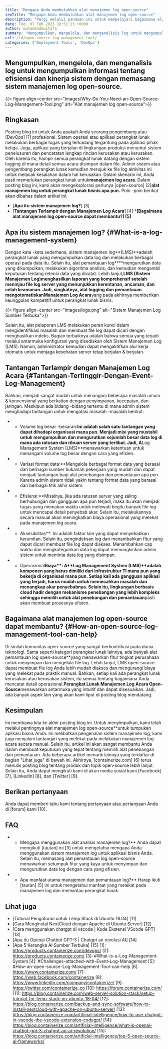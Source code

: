 ```yaml
---
title: "Mengapa Anda membutuhkan alat manajemen log open-source" 
seoTitle: "Mengapa Anda membutuhkan alat manajemen log open-source" 
description: "Pergi melalui panduan ini untuk mempelajari bagaimana alat manajemen log open-source dapat bermanfaat bagi Anda dalam pengumpulan log dan manajemen perangkat lunak bisnis Anda." 
date: Tue, 07 Feb 2023 18:51:23 +0000
author: muhammadmustafa
summary: "Mengumpulkan, mengelola, dan menganalisis log untuk mengumpulkan informasi tentang efisiensi dan kinerja sistem dengan menginstal sistem manajemen log open-source." 
url: /id/open-source-log-management-tool/
categories: ['Deployment Tools', 'DevOps']
---
```


## Mengumpulkan, mengelola, dan menganalisis log untuk mengumpulkan informasi tentang efisiensi dan kinerja sistem dengan memasang sistem manajemen log open-source.

{{< figure align=center src="images/Why-Do-You-Need-an-Open-Source-Log-Management-Tool.png" alt="Alat manajemen log open-source">}}


## Ringkasan
Posting blog ini untuk Anda apakah Anda seorang pengembang atau [DevOps] [1] profesional. Sistem operasi atau aplikasi perangkat lunak melakukan berbagai tugas yang terkadang tergantung pada aplikasi pihak ketiga. Juga, aplikasi yang berjalan di lingkungan produksi menuntut sistem penelusuran dan pencatatan lengkap rincian kerusakan atau kerusakan. Oleh karena itu, hampir semua perangkat lunak datang dengan sistem logging di mana detail semua acara disimpan dalam file. Admin sistem atau pengembang perangkat lunak kemudian merujuk ke file log aktivitas ini untuk melacak kesalahan dalam hal kerusakan. Dalam skenario ini, Anda pasti memerlukan perangkat lunak untuk**manajemen log acara**. Dalam posting blog ini, kami akan mengeksplorasi perlunya [open-source] [2]**alat manajemen log untuk perangkat lunak bisnis apa pun.**
Poin -poin berikut akan dibahas dalam artikel ini:
* [**Apa itu sistem manajemen log?**] [3]
* [**Tantangan Terlampir dengan Manajemen Log Acara**] [4]
***[Bagaimana alat manajemen log open-source dapat membantu?] [5]**

## Apa itu sistem manajemen log? {#What-is-a-log-management-system}
Dengan kata -kata sederhana, sistem manajemen log**(LMS)**adalah perangkat lunak yang mengumpulkan data log dan melakukan berbagai operasi pada data itu. Selain itu, alat pemantauan log****mengurutkan data yang dikumpulkan, melakukan algoritma analisis, dan kemudian mengambil keputusan tentang retensi data yang dicatat. Lebih lanjut,**LMS (Sistem Manajemen Log)**menghasilkan laporan yang komprehensif setelah meninjau file log server yang menunjukkan kerentanan, ancaman, dan celah keamanan. Jadi, singkatnya, alat logging dan pemantauan mengotomatiskan**Manajemen Log Acara**yang pada akhirnya memberikan keunggulan kompetitif untuk perangkat lunak bisnis.

{{< figure align=center src="images/logs.png" alt="Sistem Manajemen Log Sumber Terbuka">}}

Selain itu, alat pelaporan LMS melakukan peran kunci dalam mengidentifikasi masalah dan membuat file log dapat dicari dengan menghasilkan indeks. Bagian terbaiknya adalah bahwa semua yang terjadi melalui antarmuka konfigurasi yang disediakan oleh Sistem Manajemen Log (LMS). Namun, administrator kemudian dapat mengaktifkan alur kerja otomatis untuk menjaga kesehatan server tetap berjalan & berjalan.

## Tantangan Terlampir dengan Manajemen Log Acara {#Tantangan-Tertinggir-Dengan-Event-Log-Management}
Bahkan, menjadi sangat mudah untuk menangani beberapa masalah umum & konvensional yang berkaitan dengan penyimpanan, kecepatan, dan jaringan. Meskipun ada bidang -bidang tertentu di mana admin sistem menghadapi tantangan untuk mengatasi masalah -masalah berikut:
* * Volume log besar -besaran:**Ini adalah salah satu tantangan yang dapat dihadapi organisasi mana pun. Menjadi misi yang mustahil untuk mengumpulkan dan mengurutkan sejumlah besar data log di mana ada ratusan dan ribuan server yang terlibat. Jadi, A**Log Management System (LMS)**menawarkan ketentuan untuk menangani volume log besar dengan cara yang efisien.
* * Variasi format data:**Mengelola berbagai format data yang berasal dari berbagai sumber bukanlah pekerjaan yang mudah dan dapat menjadi tantangan bagi alat penebangan dan pemantauan apa pun. Karena admin sistem tidak yakin tentang format data yang berasal dari berbagai titik akhir sistem.
* * Efisiensi:**Misalnya, jika ada ratusan server yang saling berhubungan dan gangguan apa pun terjadi, maka itu akan menjadi tugas yang memakan waktu untuk melewati begitu banyak file log untuk mencapai detail penyebab akar. Selain itu, melakukannya secara manual akan meningkatkan biaya operasional yang melekat pada manajemen log acara.
* * Aksesibilitas**: Ini adalah faktor lain yang dapat menyebabkan kerumitan. Selain itu, pengindeksan log dan menambahkan fitur yang dapat dicari membuat file log dapat diakses. Menambahkan cap waktu dan mengkategorikan data log dapat memungkinkan admin sistem untuk meminta data log yang disimpan.
* * Operasional****Biaya**: A**Log Management System (LMS)**adalah komponen yang harus dimiliki dari infrastruktur TI mana pun yang bekerja di organisasi mana pun. Setiap kali ada gangguan aplikasi yang terjadi, harus mudah untuk memecahkan masalah dan menangkap akar penyebabnya. Selain itu, lingkungan berbasis cloud hadir dengan mekanisme penebangan yang lebih kompleks sehingga memilih untuk alat penebangan dan pemantauan****pasti akan membuat prosesnya efisien.

## Bagaimana alat manajemen log open-source dapat membantu? {#How-an-open-source-log-management-tool-can-help}
Di sinilah komunitas open-source yang sangat berkontribusi pada dunia teknologi. Sama seperti kategori perangkat lunak lainnya, ada banyak alat pemantauan log open-source**yang menawarkan fitur tingkat perusahaan untuk menyimpan dan mengelola file log. Lebih lanjut, LMS open-source dapat membuat file log Anda lebih mudah diakses dan mengurangi biaya yang melekat pada praktik manual.
Bahkan, setiap kali ada perangkat lunak kerusakan atau kerusakan sistem, itu semua tentang bagaimana Anda mencatat detail operasional.**Perangkat Lunak Manajemen Log Acara Open-Source**menawarkan antarmuka yang intuitif dan dapat disesuaikan. Jadi, ada banyak aspek lain yang akan kami liput di posting blog mendatang.

## Kesimpulan
Ini membawa kita ke akhir posting blog ini. Untuk menyimpulkan, kami telah melalui pentingnya alat manajemen log open-source**untuk tumpukan aplikasi bisnis Anda. Ini melibatkan pengenalan sistem manajemen log, kami juga menjalani tantangan yang melekat pada melakukan manajemen log acara secara manual. Selain itu, artikel ini akan sangat membantu Anda dalam membuat keputusan yang tepat tentang memilih alat penebangan dan pemantauan. Ada beberapa artikel menarik lainnya yang terdaftar di bagian "Lihat juga" di bawah ini.
Akhirnya, [containerize.com] [6] terus menulis posting blog tentang produk dan topik open-source lebih lanjut. Selain itu, Anda dapat mengikuti kami di akun media sosial kami [Facebook] [7], [LinkedIn] [8], dan [Twitter] [9].

## Berikan pertanyaan
Anda dapat memberi tahu kami tentang pertanyaan atau pertanyaan Anda di [forum] kami [10].

## FAQ
* * Mengapa menggunakan alat analisis manajemen log?**
Anda dapat mengikuti [tautan] ini [3] untuk mengetahui mengapa Anda menggunakan sistem manajemen log untuk aplikasi bisnis Anda. Selain itu, memasang alat pemantauan log open-source menawarkan setumpuk fitur yang kaya untuk menyimpan dan mengurutkan data log dengan cara yang efisien.
* * Apa manfaat utama manajemen dan pemantauan log?**
Harap ikuti [tautan] [5] ini untuk mengetahui manfaat yang melekat pada manajemen log dan memantau perangkat lunak.

## Lihat juga
  * [Tutorial Pengaturan untuk Lemp Stack di Ubuntu 18.04] [11]
  * [Cara Menginstal NextCloud dengan Apache di Ubuntu Server] [12]
  * [Cara menggunakan chatgpt di vscode | Kode Ekstensi VScode GPT] [13]
  * [Apa itu Openai Chatbot GPT-3 | Chatgpt an revolusi AI] [14]
  * [Apa 5 Kerangka AI Sumber Terbuka] [15]
[1]: https://products.containerize.com/devops/
[2]: https://products.containerize.com/
[3]: #What-is-a-Log-Management-System
[4]: #Challenges-attached-with-Event-Log-Management
[5]: #How-an-open-source-Log-Management-Tool-can-help
[6]: https://www.containerize.com/
[7]: https://web.facebook.com/containerize
[8]: https://www.linkedin.com/company/containerize/
[9]: https://twitter.com/containerize_co
[10]: https://forum.containerize.com/
[11]: https://blog.containerize.com/web-server-solution-stack/setup-tutorial-for-lemp-stack-on-ubuntu-18-04/
[12]: https://blog.containerize.com/backup-and-sync-software/how-to-install-nextcloud-with-apache-on-ubuntu-server/
[13]: https://blog.containerize.com/artificial-intelligence/how-to-use-chatgpt-in-vscode-the-vscode-extension-codegpt/
[14]: https://blog.containerize.com/artificial-intelligence/what-is-openai-chatbot-gpt-3-chatgpt-an-ai-revolution/
[15]: https://blog.containerize.com/artificial-intelligence/top-5-open-source-ai-frameworks/
